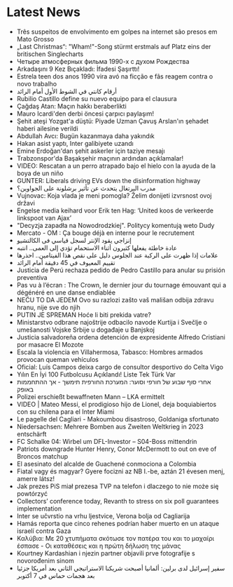 # Latest News
-  Três suspeitos de envolvimento em golpes na internet são presos em Mato Grosso
-  „Last Christmas“: "Wham!"-Song stürmt erstmals auf Platz eins der britischen Singlecharts
-  Четыре атмосферных фильма 1990-х с духом Рождества
-  Arkadaşını 9 Kez Bıçakladı: İfadesi Şaşırttı!
-  Estrela teen dos anos 1990 vira avó na ficção e fãs reagem contra o novo trabalho
-  أرقام كانتي في الشوط الأول أمام الرائد
-  Rubilio Castillo define su nuevo equipo para el clausura
-  Çağdaş Atan: Maçın hakkı beraberlikti
-  Mauro Icardi'den derbi öncesi çarpıcı paylaşım!
-  Şehit ateşi Yozgat'a düştü: Piyade Uzman Çavuş Arslan'ın şehadet haberi ailesine verildi
-  Abdullah Avcı: Bugün kazanmaya daha yakındık
-  Hakan asist yaptı, Inter galibiyete uzandı
-  Emine Erdoğan'dan şehit askerler için taziye mesajı
-  Trabzonspor'da Başakşehir maçının ardından açıklamalar!
-  VIDEO: Rescatan a un perro atrapado bajo el hielo con la ayuda de la boya de un niño
-  GUNTER: Liberals driving EVs down the disinformation highway
-  مدرب البرتغال يتحدث عن تأثير برشلونة على الجواوين؟
-  Vujnovac: Koja vlada je meni pomogla? Želim donijeti izvrsnost ovoj državi
-  Engelse media keihard voor Erik ten Hag: ‘United koos de verkeerde linkspoot van Ajax’
-  "Decyzja zapadła na Nowodrodzkiej". Politycy komentują weto Dudy
-  Mercato - OM : Ça bouge déjà en interne pour le recrutement
-  إنزاجي يقود الإنتر لسجل قياسي فى الكالتشيو
-  عادة خاطئة يفعلها كثيرون أثناء الاستحمام تؤدي إلى العمى.. انتبه
-  علامات إذا ظهرت على الركبة عند الجلوس دليل على نقص هذا الفيتامين.. احذرها
-  تقييم المعيوف في 45 دقيقة أمام الرائد
-  Justicia de Perú rechaza pedido de Pedro Castillo para anular su prisión preventiva
-  Pas vu à l’écran : The Crown, le dernier jour du tournage émouvant qui a dégénéré en une danse endiablée
-  NEĆU TO DA JEDEM Ovo su razlozi zašto vaš mališan odbija zdravu hranu, nije sve do njih
-  PUTIN JE SPREMAN Hoće li biti prekida vatre?
-  Ministarstvo odbrane najoštrije odbacilo navode Kurtija i Svečlje o umešanosti Vojske Srbije u događaje u Banjskoj
-  Justicia salvadoreña ordena detención de expresidente Alfredo Cristiani por masacre El Mozote
-  Escala la violencia en Villahermosa, Tabasco: Hombres armados provocan queman vehículos
-  Oficial: Luís Campos deixa cargo de consultor desportivo do Celta Vigo
-  Yılın En İyi 100 Futbolcusu Açıklandı! Liste Tek Türk Var
-  אחרי סוף שבוע של חורפי וסוער: המערכת החורפית תימשך - אך ההתחממות באופק
-  Polizei erschießt bewaffneten Mann – LKA ermittelt
-  VIDEO | Mateo Messi, el prodigioso hijo de Lionel, deja boquiabiertos con su chilena para el Inter Miami
-  Le pagelle del Cagliari - Makoumbou disastroso, Goldaniga sfortunato
-  Niedersachsen: Mehrere Bomben aus Zweiten Weltkrieg in 2023 entschärft
-  FC Schalke 04: Wirbel um DFL-Investor – S04-Boss mittendrin
-  Patriots downgrade Hunter Henry, Conor McDermott to out on eve of Broncos matchup
-  El asesinato del alcalde de Guachené conmociona a Colombia
-  Fiatal vagy és magyar? Gyere focizni az NB I.-be, aztán 21 évesen menj, amerre látsz!
-  Jak prezes PiS miał prezesa TVP na telefon i dlaczego to nie może się powtórzyć
-  Collectors’ conference today, Revanth to stress on six poll guarantees implementation
-  Inter se učvrstio na vrhu ljestvice, Verona bolja od Cagliarija
-  Hamás reporta que cinco rehenes podrían haber muerto en un ataque israelí contra Gaza
-  Καλύβια: Με 20 χτυπήματα σκότωσε τον πατέρα του και το μαχαίρι έσπασε - Οι καταθέσεις και η πρώτη δήλωση της μάνας
-  Kourtney Kardashian i njezin partner objavili prve fotografije s novorođenim sinom
-  سفير إسرائيل لدى برلين: ألمانيا أصبحت شريكنا الاستراتيجي الثاني بعد أمريكا جزئيا بعد هجمات حماس في 7 أكتوبر
